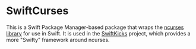 # SwiftCurses
This is a Swift Package Manager-based package that wraps the [ncurses library](https://en.wikipedia.org/wiki/Ncurses) for use in Swift. It is used in the [SwiftKicks](https://github.com/tachoknight/SwiftKicks) project, which provides a more "Swifty" framework around ncurses.
